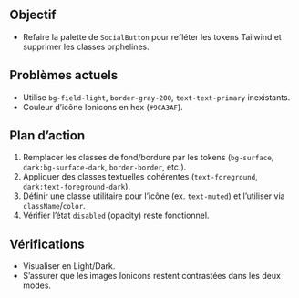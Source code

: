 ## Objectif
- Refaire la palette de `SocialButton` pour refléter les tokens Tailwind et supprimer les classes orphelines.

## Problèmes actuels
- Utilise `bg-field-light`, `border-gray-200`, `text-text-primary` inexistants.
- Couleur d’icône Ionicons en hex (`#9CA3AF`).

## Plan d’action
1. Remplacer les classes de fond/bordure par les tokens (`bg-surface`, `dark:bg-surface-dark`, `border-border`, etc.).
2. Appliquer des classes textuelles cohérentes (`text-foreground`, `dark:text-foreground-dark`).
3. Définir une classe utilitaire pour l’icône (ex. `text-muted`) et l’utiliser via `className`/`color`.
4. Vérifier l’état `disabled` (opacity) reste fonctionnel.

## Vérifications
- Visualiser en Light/Dark.
- S’assurer que les images Ionicons restent contrastées dans les deux modes.
